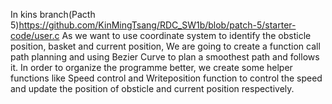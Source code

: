 In kins branch(Pacth 5)https://github.com/KinMingTsang/RDC_SW1b/blob/patch-5/starter-code/user.c
As we want to use coordinate system to identify  the obsticle position, basket and current position, We are going to create a function call path planning and using Bezier Curve to plan a smoothest path and follows it.
In order to organize the programme better, we create some helper functions like Speed control and Writeposition function to control the speed and update the position of obsticle and current position respectively.
